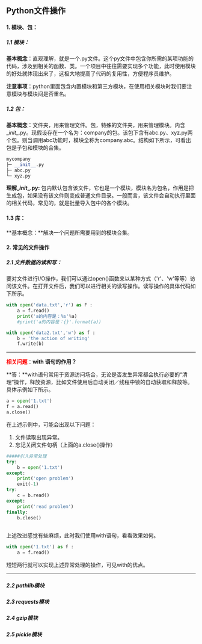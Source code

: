 ## Python文件操作

#### 1. 模块、包：

##### 1.1 模块：

**基本概念**：直观理解，就是一个.py文件。这个py文件中包含你所需的某项功能的代码，涉及到相关的函数、类。一个项目中往往需要实现多个功能，此时使用模块的好处就体现出来了，这极大地提高了代码的复用性，方便程序员维护。

**注意事项**：python里面包含内置模块和第三方模块，在使用相关模块时我们要注意模块与模块间是否重名。

##### 1.2 包：

**基本概念**：文件夹，用来管理文件。包，特殊的文件夹，用来管理模块。内含\__init__.py。现假设存在一个名为：company的包。该包下含有abc.py、xyz.py两个包。则当调用abc功能时，模块全称为company.abc。结构如下所示，可看出包是子包和模块的合集。

```python
mycompany
├─ __init__.py
├─ abc.py
└─ xyz.py
```

**理解\__init__.py:**  包内默认包含该文件，它也是一个模块，模块名为包名，作用是把生成包，如果没有该文件则变成普通文件目录。一般而言，该文件会自动执行里面的相关代码，常见的，就是批量导入包中的各个模块。

#### 1.3 库：

**基本概念：**解决一个问题所需要用到的模块合集。

#### 2. 常见的文件操作

##### 2.1 文件数据的读和写：

要对文件进行I/O操作，我们可以通过open()函数来以某种方式（'r'、'w'等等）访问该文件。在打开文件后，我们可以进行相关的读写操作。读写操作的具体代码如下所示。

```python
with open('data.txt','r') as F :
    a = f.read()
    print('a的内容是：%s'%a)
    #print('a的内容是：{}'.format(a))

with open('data2.txt','w') as f :
    b = 'the action of writing'
    f.write(b)

```

------

**<font color='red'>相关问题</font>**：**with 语句的作用？**

**答：**with语句常用于资源访问场合，无论是否发生异常都会执行必要的“清理”操作，释放资源，比如文件使用后自动关闭／线程中锁的自动获取和释放等。具体示例如下所示。

```python
a = open('1.txt')
f = a.read()
a.close()
```

在上述示例中，可能会出现以下问题：

1. 文件读取出现异常。
2. 忘记关闭文件句柄（上面的a.close()操作）

```python
#####引入异常处理
try:
    b = open('1.txt')
except:
    print('open problem')
    exit(-1)
try:
    c = b.read()
except:
    print('read problem')
finally:
    b.close()
    
```

上述改进感觉有些麻烦，此时我们使用with语句，看看效果如何。

```python
with open('1.txt') as f :
    a = f.read()
```

短短两行就可以实现上述异常处理的操作，可见with的优点。

------



##### 2.2 pathlib模块

##### 2.3 requests模块

##### 2.4 gzip模块

##### 2.5 pickle模块

#### 